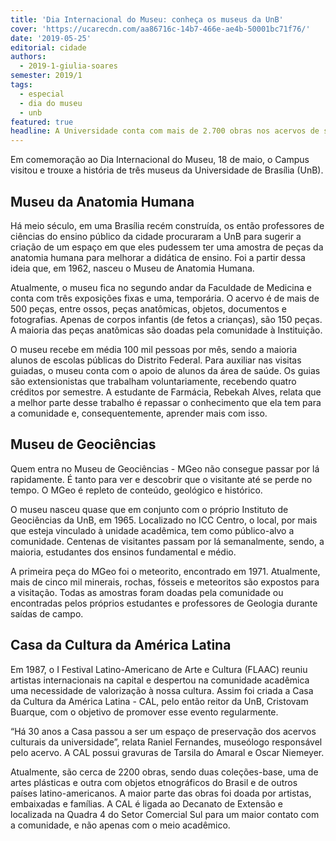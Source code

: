 ```yaml
---
title: 'Dia Internacional do Museu: conheça os museus da UnB'
cover: 'https://ucarecdn.com/aa86716c-14b7-466e-ae4b-50001bc71f76/'
date: '2019-05-25'
editorial: cidade
authors:
  - 2019-1-giulia-soares
semester: 2019/1
tags:
  - especial
  - dia do museu
  - unb
featured: true
headline: A Universidade conta com mais de 2.700 obras nos acervos de seus museus
---
```

Em comemoração ao Dia Internacional do Museu, 18 de maio, o Campus visitou e trouxe a história de três museus da Universidade de Brasília (UnB). 

## Museu da Anatomia Humana

Há meio século, em uma Brasília recém construída, os então professores de ciências do ensino público da cidade procuraram a UnB para sugerir a criação de um espaço em que eles pudessem ter uma amostra de peças da anatomia humana para melhorar a didática de ensino. Foi a partir dessa ideia que, em 1962, nasceu o Museu de Anatomia Humana. 

Atualmente, o museu fica no segundo andar da Faculdade de Medicina e conta com três exposições fixas e uma, temporária. O acervo é de mais de 500 peças, entre ossos, peças anatômicas, objetos, documentos e fotografias. Apenas de corpos infantis (de fetos a crianças), são 150 peças. A maioria das peças anatômicas são doadas pela comunidade à Instituição. 

O museu recebe em média 100 mil pessoas por mês, sendo a maioria alunos de escolas públicas do Distrito Federal. Para auxiliar nas visitas guiadas, o museu conta com o apoio de alunos da área de saúde. Os guias são extensionistas que trabalham voluntariamente, recebendo quatro créditos por semestre. A estudante de Farmácia, Rebekah Alves, relata que a melhor parte desse trabalho é repassar o conhecimento que ela tem para a comunidade e, consequentemente, aprender mais com isso. 

## Museu de Geociências

Quem entra no Museu de Geociências - MGeo não consegue passar por lá rapidamente. É tanto para ver e descobrir que o visitante até se perde no tempo. O MGeo é repleto de conteúdo, geológico e histórico. 

O museu nasceu quase que em conjunto com o próprio Instituto de Geociências da UnB, em 1965. Localizado no ICC Centro, o local, por mais que esteja vinculado à unidade acadêmica, tem como público-alvo a comunidade. Centenas de visitantes passam por lá semanalmente, sendo, a maioria, estudantes dos ensinos fundamental e médio. 

A primeira peça do MGeo foi o meteorito, encontrado em 1971. Atualmente, mais de cinco mil minerais, rochas, fósseis e meteoritos são expostos para a visitação. Todas as amostras foram doadas pela comunidade ou encontradas pelos próprios estudantes e professores de Geologia durante saídas de campo. 

## Casa da Cultura da América Latina

Em 1987, o I Festival Latino-Americano de Arte e Cultura (FLAAC) reuniu artistas internacionais na capital e despertou na comunidade acadêmica uma necessidade de valorização à nossa cultura. Assim foi criada a Casa da Cultura da América Latina - CAL, pelo então reitor da UnB, Cristovam Buarque, com o objetivo de promover esse evento regularmente. 

“Há 30 anos a Casa passou a ser um espaço de preservação dos acervos culturais da universidade”, relata Raniel Fernandes, museólogo responsável pelo acervo. A CAL possui gravuras de Tarsila do Amaral e Oscar Niemeyer.  

Atualmente, são cerca de 2200 obras, sendo duas coleções-base, uma de artes plásticas e outra com objetos etnográficos do Brasil e de outros países latino-americanos. A maior parte das obras foi doada por artistas, embaixadas e famílias. A CAL é ligada ao Decanato de Extensão e localizada na Quadra 4 do Setor Comercial Sul para um maior contato com a comunidade, e não apenas com o meio acadêmico.
